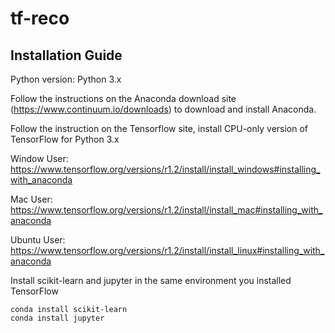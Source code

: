 # tf-reco

## Installation Guide

Python version: Python 3.x

Follow the instructions on the Anaconda download site (https://www.continuum.io/downloads) to download and install Anaconda.

Follow the instruction on the Tensorflow site, install CPU-only version of TensorFlow for Python 3.x

Window User: https://www.tensorflow.org/versions/r1.2/install/install_windows#installing_with_anaconda

Mac User: https://www.tensorflow.org/versions/r1.2/install/install_mac#installing_with_anaconda

Ubuntu User: https://www.tensorflow.org/versions/r1.2/install/install_linux#installing_with_anaconda

Install scikit-learn and jupyter in the same environment you installed TensorFlow

```
conda install scikit-learn
conda install jupyter
```

